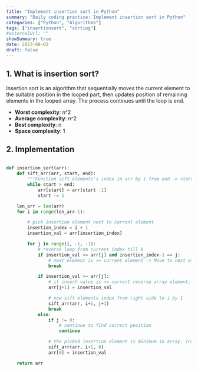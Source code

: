 ```yaml
---
title: "Implement insertion sort in Python"
summary: "Daily coding practice: Implement insertion sort in Python"
categories: ["Python", "Algorithms"]
tags: ["insertionsort", "sorting"]
#externalUrl: ""
showSummary: true
date: 2023-08-02
draft: false
---
```


## 1. What is insertion sort?

Insertion sort is an algorithm that sequentially moves the current element to the suitable position in the looped part, then updates position of remaining elements in the looped array. The process continues until the loop is end.

- **Worst complexity**: n^2
- **Average complexity**: n^2
- **Best complexity**: n
- **Space complexity**: 1

## 2. Implementation

```python

def insertion_sort(arr):
    def sift_arr(arr, start, end):
        """Function sift elements's index in arr by 1 from end -> start"""
        while start > end:
            arr[start] = arr[start -1]
            start -= 1

    len_arr = len(arr)
    for i in range(len_arr-1):

        # pick insertion element next to current element
        insertion_index = i + 1
        insertion_val = arr[insertion_index]

        for j in range(i, -1, -1):
            # reverse loop from current index till 0
            if insertion_val >= arr[j] and insertion_index-1 == j:
                # next element is >= current element -> Move to next elem
                break

            if insertion_val >= arr[j]:
                # if insert value is >= current reverse array element, insert insertion_val to next to current reverse array element
                arr[j+1] = insertion_val

                # now sift elements index from right side to i by 1
                sift_arr(arr, i+1, j+1)
                break
            else:
                if j != 0:
                    # continue to find correct position
                    continue

                # the picked insertion element is minimum in array. Insert to the first position of the array
                sift_arr(arr, i+1, 0)
                arr[0] = insertion_val

    return arr

```
